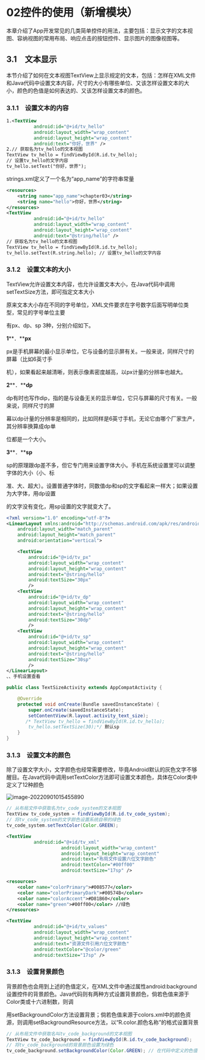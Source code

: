 # 02控件的使用（新增模块）

本章介绍了App开发常见的几类简单控件的用法，主要包括：显示文字的文本视图、容纳视图的常用布局、响应点击的按钮控件、显示图片的图像视图等。

## **3.1**　**文本显示**

本节介绍了如何在文本视图TextView上显示规定的文本，包括：怎样在XML文件和Java代码中设置文本内容，尺寸的大小有哪些单位、又该怎样设置文本的大小，颜色的色值是如何表达的、又该怎样设置文本的颜色。

### **3.1.1**　**设置文本的内容**

```xml
1.<TextView 
          android:id="@+id/tv_hello" 
          android:layout_width="wrap_content" 
          android:layout_height="wrap_content" 
          android:text="你好，世界" />
2.// 获取名为tv_hello的文本视图 
TextView tv_hello = findViewById(R.id.tv_hello);
// 设置tv_hello的文字内容
tv_hello.setText("你好，世界"); 
```

strings.xml定义了一个名为“app_name”的字符串常量

```XML
<resources> 
    <string name="app_name">chapter03</string> 
    <string name="hello">你好，世界</string> 
</resources>
<TextView
          android:id="@+id/tv_hello" 
          android:layout_width="wrap_content" 
          android:layout_height="wrap_content" 
          android:text="@string/hello" />
// 获取名为tv_hello的文本视图 
TextView tv_hello = findViewById(R.id.tv_hello); 
tv_hello.setText(R.string.hello); // 设置tv_hello的文字内容
```

### **3.1.2**　**设置文本的大小**

TextView允许设置文本内容，也允许设置文本大小，在Java代码中调用setTextSize方法，即可指定文本大小

原来文本大小存在不同的字号单位，XML文件要求在字号数字后面写明单位类型，常见的字号单位主要

有px、dp、sp 3种，分别介绍如下。

**1****．****px**

px是手机屏幕的最小显示单位，它与设备的显示屏有关。一般来说，同样尺寸的屏幕（比如6英寸手

机），如果看起来越清晰，则表示像素密度越高，以px计量的分辨率也越大。

**2****．****dp**

dp有时也写作dip，指的是与设备无关的显示单位，它只与屏幕的尺寸有关。一般来说，同样尺寸的屏

幕以dp计量的分辨率是相同的，比如同样是6英寸手机，无论它由哪个厂家生产，其分辨率换算成dp单

位都是一个大小。

**3****．****sp**

sp的原理跟dp差不多，但它专门用来设置字体大小。手机在系统设置里可以调整字体的大小（小、标

准、大、超大）。设置普通字体时，同数值dp和sp的文字看起来一样大；如果设置为大字体，用dp设置

的文字没有变化，用sp设置的文字就变大了。

```XML
<?xml version="1.0" encoding="utf-8"?>
<LinearLayout xmlns:android="http://schemas.android.com/apk/res/android"
    android:layout_width="match_parent"
    android:layout_height="match_parent"
    android:orientation="vertical">

    <TextView
        android:id="@+id/tv_px"
        android:layout_width="wrap_content"
        android:layout_height="wrap_content"
        android:text="@string/hello"
        android:textSize="30px"
        />
    <TextView
        android:id="@+id/tv_dp"
        android:layout_width="wrap_content"
        android:layout_height="wrap_content"
        android:text="@string/hello"
        android:textSize="30dp"
        />
    <TextView
        android:id="@+id/tv_sp"
        android:layout_width="wrap_content"
        android:layout_height="wrap_content"
        android:text="@string/hello"
        android:textSize="30sp"
        />
</LinearLayout>
、、手机设置查看
```

```JAVA
public class TextSizeActivity extends AppCompatActivity {

    @Override
    protected void onCreate(Bundle savedInstanceState) {
        super.onCreate(savedInstanceState);
        setContentView(R.layout.activity_text_size);
       /* TextView tv_hello = findViewById(R.id.tv_hello);
        tv_hello.setTextSize(30);*/ 默认sp
    }
}
```

### **3.1.3**　**设置文本的颜色**

除了设置文字大小，文字颜色也经常需要修改，毕竟Android默认的灰色文字不够醒目。在Java代码中调用setTextColor方法即可设置文本颜色，具体在Color类中定义了12种颜色

![image-20220901015455890](C:\Users\15596\AppData\Roaming\Typora\typora-user-images\image-20220901015455890.png)

```java
// 从布局文件中获取名为tv_code_system的文本视图 
TextView tv_code_system = findViewById(R.id.tv_code_system); 
// 将tv_code_system的文字颜色设置系统自带的绿色 
tv_code_system.setTextColor(Color.GREEN);
```

```xml
<TextView
          android:id="@+id/tv_xml" 
                    android:layout_width="wrap_content" 
                    android:layout_height="wrap_content" 
                    android:text="布局文件设置六位文字颜色" 
                    android:textColor="#00ff00" 
                    android:textSize="17sp" />
```

```xml
<resources> 
    <color name="colorPrimary">#008577</color> 
    <color name="colorPrimaryDark">#00574B</color> 
    <color name="colorAccent">#D81B60</color> 
    <color name="green">#00ff00</color> //绿色
</resources>
```

```xml
<TextView
          android:id="@+id/tv_values" 
          android:layout_width="wrap_content" 
          android:layout_height="wrap_content" 
          android:text="资源文件引用六位文字颜色" 
          android:textColor="@color/green" 
          android:textSize="17sp" />
```

### **3.1.3**　**设置背景颜色**

背景颜色也会用到上述的色值定义，在XML文件中通过属性android:background设置控件的背景颜色。Java代码则有两种方式设置背景颜色，倘若色值来源于Color类或十六进制数，则调

用setBackgroundColor方法设置背景；倘若色值来源于colors.xml中的颜色资源，则调用setBackgroundResource方法，以“R.color.颜色名称”的格式设置背景

```java
// 从布局文件中获取名叫tv_code_background的文本视图 
TextView tv_code_background = findViewById(R.id.tv_code_background); 
// 将tv_code_background的背景颜色设置为绿色 
tv_code_background.setBackgroundColor(Color.GREEN); // 在代码中定义的色值 tv_code_background.setBackgroundResource(R.color.green); // 颜色来源于资源文件
```

